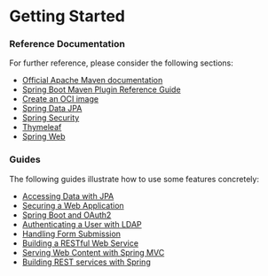 # Getting Started

### Reference Documentation
For further reference, please consider the following sections:

* [Official Apache Maven documentation](https://maven.apache.org/guides/index.html)
* [Spring Boot Maven Plugin Reference Guide](https://docs.spring.io/spring-boot/docs/2.7.15-SNAPSHOT/maven-plugin/reference/html/)
* [Create an OCI image](https://docs.spring.io/spring-boot/docs/2.7.15-SNAPSHOT/maven-plugin/reference/html/#build-image)
* [Spring Data JPA](https://docs.spring.io/spring-boot/docs/2.7.15-SNAPSHOT/reference/htmlsingle/index.html#data.sql.jpa-and-spring-data)
* [Spring Security](https://docs.spring.io/spring-boot/docs/2.7.15-SNAPSHOT/reference/htmlsingle/index.html#web.security)
* [Thymeleaf](https://docs.spring.io/spring-boot/docs/2.7.15-SNAPSHOT/reference/htmlsingle/index.html#web.servlet.spring-mvc.template-engines)
* [Spring Web](https://docs.spring.io/spring-boot/docs/2.7.15-SNAPSHOT/reference/htmlsingle/index.html#web)

### Guides
The following guides illustrate how to use some features concretely:

* [Accessing Data with JPA](https://spring.io/guides/gs/accessing-data-jpa/)
* [Securing a Web Application](https://spring.io/guides/gs/securing-web/)
* [Spring Boot and OAuth2](https://spring.io/guides/tutorials/spring-boot-oauth2/)
* [Authenticating a User with LDAP](https://spring.io/guides/gs/authenticating-ldap/)
* [Handling Form Submission](https://spring.io/guides/gs/handling-form-submission/)
* [Building a RESTful Web Service](https://spring.io/guides/gs/rest-service/)
* [Serving Web Content with Spring MVC](https://spring.io/guides/gs/serving-web-content/)
* [Building REST services with Spring](https://spring.io/guides/tutorials/rest/)


